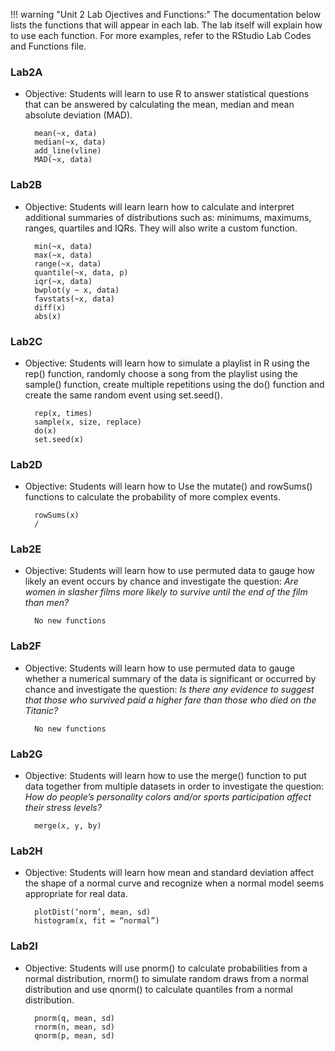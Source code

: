 !!! warning "Unit 2 Lab Ojectives and Functions:"
        The documentation below lists the functions that will appear in each lab. The lab itself will explain how to use each function. For more examples, refer to the RStudio Lab Codes and Functions file.

### Lab2A

* Objective: Students will learn to use R to answer statistical questions that can be answered by calculating the mean, median and mean absolute deviation (MAD).

        mean(~x, data)
        median(~x, data)
        add_line(vline)
        MAD(~x, data)



### Lab2B

* Objective: Students will learn learn how to calculate and interpret additional summaries of distributions such as: minimums, maximums, ranges, quartiles and IQRs. They will also write a custom function.

        min(~x, data)
        max(~x, data)
        range(~x, data)
        quantile(~x, data, p)
        iqr(~x, data)
        bwplot(y ~ x, data)
        favstats(~x, data)
        diff(x)
        abs(x)

### Lab2C

* Objective: Students will learn how to simulate a playlist in R using the rep() function,
randomly choose a song from the playlist using the sample() function, create multiple repetitions using the do() function and create the same random event using set.seed().

        rep(x, times)
        sample(x, size, replace)
        do(x)
        set.seed(x)


### Lab2D

* Objective: Students will learn how to Use the mutate() and rowSums() functions to calculate the probability of more complex events.

        rowSums(x)
        /

### Lab2E

* Objective: Students will learn how to use permuted data to gauge how likely an event occurs by chance and investigate the question: _Are women in slasher films more likely to survive until the end of the film than men?_

        No new functions


### Lab2F

* Objective: Students will learn how to use permuted data to gauge whether a numerical summary of the data is significant or occurred by chance and investigate the question: _Is there any evidence to suggest that those who survived paid a higher fare than those who died on the Titanic?_

        No new functions


### Lab2G

* Objective: Students will learn how to use the merge() function to put data together from multiple datasets in order to investigate the question: _How do people’s personality colors and/or sports participation affect their stress levels?_

        merge(x, y, by)


### Lab2H

* Objective: Students will learn how mean and standard deviation affect the shape of a normal curve and recognize when a normal model seems appropriate for real data.


        plotDist(‘norm’, mean, sd)
        histogram(x, fit = “normal”)

### Lab2I

* Objective: Students will use pnorm() to calculate probabilities from a normal distribution, 
rnorm() to simulate random draws from a normal distribution and use qnorm() to calculate quantiles from a normal distribution.

        pnorm(q, mean, sd)
        rnorm(n, mean, sd)
        qnorm(p, mean, sd)
